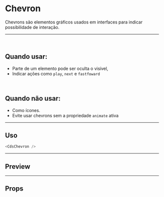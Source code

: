 # Chevron

Chevrons são elementos gráficos usados em interfaces para indicar possibilidade de interação.

---
<br>

## Quando usar:
- Parte de um elemento pode ser oculta o visível,
- Indicar ações como `play`, `next` e `fastfoward`


<br>

## Quando não usar:
- Como ícones.
- Evite usar chevrons sem a propriedade `animate` ativa

---

## Uso

```js
<CdsChevron />
```

---

## Preview

<PreviewBuilder
	:args
	:component="CdsChevron"
/>

---

## Props

<APITable
	name="CdsChevron"
	section="props"
/>
<br>

<script setup>
import { ref } from 'vue';
import CdsChevron from '@/components/Chevron.vue';

const args = ref({});
</script>

